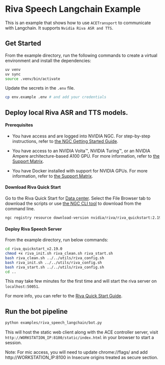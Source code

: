 # Riva Speech Langchain Example

This is an example that shows how to use `ACETransport` to communicate with Langchain. It supports `Nvidia Riva ASR and TTS`.

## Get Started

From the example directory, run the following commands to create a virtual environment and install the dependencies:

```bash
uv venv
uv sync
source .venv/bin/activate
```

Update the secrets in the `.env` file.

```bash
cp env.example .env # and add your credentials
```

## Deploy local Riva ASR and TTS models.

#### Prerequisites
- You have access and are logged into NVIDIA NGC. For step-by-step instructions, refer to [the NGC Getting Started Guide](https://docs.nvidia.com/ngc/ngc-overview/index.html#registering-activating-ngc-account).

- You have access to an NVIDIA Volta™, NVIDIA Turing™, or an NVIDIA Ampere architecture-based A100 GPU. For more information, refer to [the Support Matrix](https://docs.nvidia.com/deeplearning/riva/user-guide/docs/support-matrix.html#support-matrix).

- You have Docker installed with support for NVIDIA GPUs. For more information, refer to [the Support Matrix]((https://docs.nvidia.com/deeplearning/riva/user-guide/docs/support-matrix.html#support-matrix)).

#### Download Riva Quick Start

Go to the Riva Quick Start for [Data center](https://catalog.ngc.nvidia.com/orgs/nvidia/teams/riva/resources/riva_quickstart/files?version=2.19.0). Select the File Browser tab to download the scripts or use [the NGC CLI tool](https://ngc.nvidia.com/setup/installers/cli) to download from the command line.

```bash
ngc registry resource download-version nvidia/riva/riva_quickstart:2.19.0
```

#### Deploy Riva Speech Server

From the example directory, run below commands:

```bash
cd riva_quickstart_v2.19.0
chmod +x riva_init.sh riva_clean.sh riva_start.sh
bash riva_clean.sh ../../utils/riva_config.sh
bash riva_init.sh ../../utils/riva_config.sh
bash riva_start.sh ../../utils/riva_config.sh
cd ..
```

This may take few minutes for the first time and will start the riva server on `localhost:50051`.

For more info, you can refer to the [Riva Quick Start Guide](https://docs.nvidia.com/deeplearning/riva/user-guide/docs/quick-start-guide.html).


## Run the bot pipeline

```bash
python examples/riva_speech_langchain/bot.py
```

This will host the static web client along with the ACE controller server, visit `http://WORKSTATION_IP:8100/static/index.html` in your browser to start a session.

Note: For mic access, you will need to update chrome://flags/ and add http://WORKSTATION_IP:8100 in Insecure origins treated as secure section.